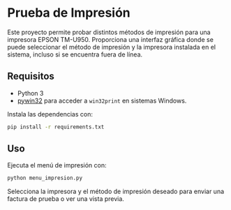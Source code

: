# Prueba de Impresión

Este proyecto permite probar distintos métodos de impresión para una impresora
EPSON TM-U950. Proporciona una interfaz gráfica donde se puede seleccionar el
método de impresión y la impresora instalada en el sistema, incluso si se
encuentra fuera de línea.

## Requisitos

- Python 3
- [pywin32](https://pypi.org/project/pywin32/) para acceder a `win32print` en
  sistemas Windows.

Instala las dependencias con:

```bash
pip install -r requirements.txt
```

## Uso

Ejecuta el menú de impresión con:

```bash
python menu_impresion.py
```

Selecciona la impresora y el método de impresión deseado para enviar una
factura de prueba o ver una vista previa.
